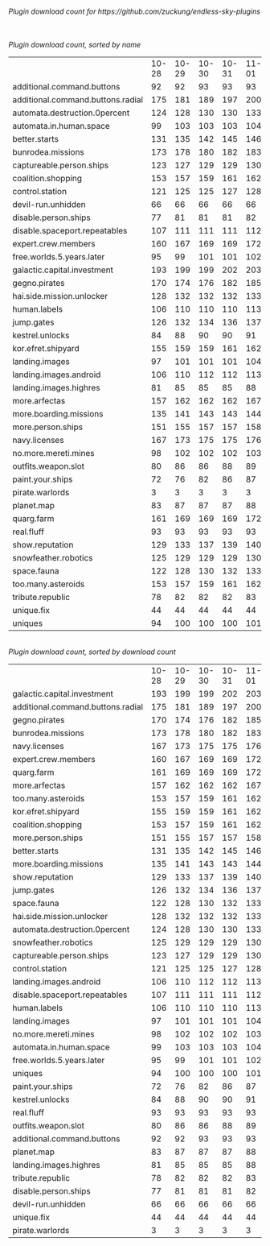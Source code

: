 <h6>Plugin download count for https://github.com/zuckung/endless-sky-plugins<br>
<br>
<h6>Plugin download count, sorted by name<br>
<table>
	<tr>
		<td></td>
		<td>10-28</td>
		<td>10-29</td>
		<td>10-30</td>
		<td>10-31</td>
		<td>11-01</td>
		<td>11-02</td>
		<td>11-03</td>
		<td>today +</td>
	</tr>
	<tr>
		<td>additional.command.buttons</td>
		<td>92</td>
		<td>92</td>
		<td>93</td>
		<td>93</td>
		<td>93</td>
		<td>93</td>
		<td>93</td>
		<td></td>
	</tr>
	<tr>
		<td>additional.command.buttons.radial</td>
		<td>175</td>
		<td>181</td>
		<td>189</td>
		<td>197</td>
		<td>200</td>
		<td>204</td>
		<td>205</td>
		<td>+ 1</td>
	</tr>
	<tr>
		<td>automata.destruction.0percent</td>
		<td>124</td>
		<td>128</td>
		<td>130</td>
		<td>130</td>
		<td>133</td>
		<td>137</td>
		<td>137</td>
		<td></td>
	</tr>
	<tr>
		<td>automata.in.human.space</td>
		<td>99</td>
		<td>103</td>
		<td>103</td>
		<td>103</td>
		<td>104</td>
		<td>108</td>
		<td>108</td>
		<td></td>
	</tr>
	<tr>
		<td>better.starts</td>
		<td>131</td>
		<td>135</td>
		<td>142</td>
		<td>145</td>
		<td>146</td>
		<td>150</td>
		<td>151</td>
		<td>+ 1</td>
	</tr>
	<tr>
		<td>bunrodea.missions</td>
		<td>173</td>
		<td>178</td>
		<td>180</td>
		<td>182</td>
		<td>183</td>
		<td>187</td>
		<td>187</td>
		<td></td>
	</tr>
	<tr>
		<td>captureable.person.ships</td>
		<td>123</td>
		<td>127</td>
		<td>129</td>
		<td>129</td>
		<td>130</td>
		<td>134</td>
		<td>134</td>
		<td></td>
	</tr>
	<tr>
		<td>coalition.shopping</td>
		<td>153</td>
		<td>157</td>
		<td>159</td>
		<td>161</td>
		<td>162</td>
		<td>166</td>
		<td>166</td>
		<td></td>
	</tr>
	<tr>
		<td>control.station</td>
		<td>121</td>
		<td>125</td>
		<td>125</td>
		<td>127</td>
		<td>128</td>
		<td>132</td>
		<td>133</td>
		<td>+ 1</td>
	</tr>
	<tr>
		<td>devil-run.unhidden</td>
		<td>66</td>
		<td>66</td>
		<td>66</td>
		<td>66</td>
		<td>66</td>
		<td>66</td>
		<td>66</td>
		<td></td>
	</tr>
	<tr>
		<td>disable.person.ships</td>
		<td>77</td>
		<td>81</td>
		<td>81</td>
		<td>81</td>
		<td>82</td>
		<td>88</td>
		<td>88</td>
		<td></td>
	</tr>
	<tr>
		<td>disable.spaceport.repeatables</td>
		<td>107</td>
		<td>111</td>
		<td>111</td>
		<td>111</td>
		<td>112</td>
		<td>118</td>
		<td>118</td>
		<td></td>
	</tr>
	<tr>
		<td>expert.crew.members</td>
		<td>160</td>
		<td>167</td>
		<td>169</td>
		<td>169</td>
		<td>172</td>
		<td>176</td>
		<td>179</td>
		<td>+ 3</td>
	</tr>
	<tr>
		<td>free.worlds.5.years.later</td>
		<td>95</td>
		<td>99</td>
		<td>101</td>
		<td>101</td>
		<td>102</td>
		<td>106</td>
		<td>107</td>
		<td>+ 1</td>
	</tr>
	<tr>
		<td>galactic.capital.investment</td>
		<td>193</td>
		<td>199</td>
		<td>199</td>
		<td>202</td>
		<td>203</td>
		<td>207</td>
		<td>207</td>
		<td></td>
	</tr>
	<tr>
		<td>gegno.pirates</td>
		<td>170</td>
		<td>174</td>
		<td>176</td>
		<td>182</td>
		<td>185</td>
		<td>189</td>
		<td>189</td>
		<td></td>
	</tr>
	<tr>
		<td>hai.side.mission.unlocker</td>
		<td>128</td>
		<td>132</td>
		<td>132</td>
		<td>132</td>
		<td>133</td>
		<td>137</td>
		<td>137</td>
		<td></td>
	</tr>
	<tr>
		<td>human.labels</td>
		<td>106</td>
		<td>110</td>
		<td>110</td>
		<td>110</td>
		<td>113</td>
		<td>117</td>
		<td>117</td>
		<td></td>
	</tr>
	<tr>
		<td>jump.gates</td>
		<td>126</td>
		<td>132</td>
		<td>134</td>
		<td>136</td>
		<td>137</td>
		<td>141</td>
		<td>142</td>
		<td>+ 1</td>
	</tr>
	<tr>
		<td>kestrel.unlocks</td>
		<td>84</td>
		<td>88</td>
		<td>90</td>
		<td>90</td>
		<td>91</td>
		<td>95</td>
		<td>95</td>
		<td></td>
	</tr>
	<tr>
		<td>kor.efret.shipyard</td>
		<td>155</td>
		<td>159</td>
		<td>159</td>
		<td>161</td>
		<td>162</td>
		<td>166</td>
		<td>166</td>
		<td></td>
	</tr>
	<tr>
		<td>landing.images</td>
		<td>97</td>
		<td>101</td>
		<td>101</td>
		<td>101</td>
		<td>104</td>
		<td>108</td>
		<td>109</td>
		<td>+ 1</td>
	</tr>
	<tr>
		<td>landing.images.android</td>
		<td>106</td>
		<td>110</td>
		<td>112</td>
		<td>112</td>
		<td>113</td>
		<td>117</td>
		<td>118</td>
		<td>+ 1</td>
	</tr>
	<tr>
		<td>landing.images.highres</td>
		<td>81</td>
		<td>85</td>
		<td>85</td>
		<td>85</td>
		<td>88</td>
		<td>92</td>
		<td>92</td>
		<td></td>
	</tr>
	<tr>
		<td>more.arfectas</td>
		<td>157</td>
		<td>162</td>
		<td>162</td>
		<td>162</td>
		<td>167</td>
		<td>171</td>
		<td>171</td>
		<td></td>
	</tr>
	<tr>
		<td>more.boarding.missions</td>
		<td>135</td>
		<td>141</td>
		<td>143</td>
		<td>143</td>
		<td>144</td>
		<td>148</td>
		<td>148</td>
		<td></td>
	</tr>
	<tr>
		<td>more.person.ships</td>
		<td>151</td>
		<td>155</td>
		<td>157</td>
		<td>157</td>
		<td>158</td>
		<td>162</td>
		<td>162</td>
		<td></td>
	</tr>
	<tr>
		<td>navy.licenses</td>
		<td>167</td>
		<td>173</td>
		<td>175</td>
		<td>175</td>
		<td>176</td>
		<td>180</td>
		<td>180</td>
		<td></td>
	</tr>
	<tr>
		<td>no.more.mereti.mines</td>
		<td>98</td>
		<td>102</td>
		<td>102</td>
		<td>102</td>
		<td>103</td>
		<td>107</td>
		<td>108</td>
		<td>+ 1</td>
	</tr>
	<tr>
		<td>outfits.weapon.slot</td>
		<td>80</td>
		<td>86</td>
		<td>86</td>
		<td>88</td>
		<td>89</td>
		<td>93</td>
		<td>93</td>
		<td></td>
	</tr>
	<tr>
		<td>paint.your.ships</td>
		<td>72</td>
		<td>76</td>
		<td>82</td>
		<td>86</td>
		<td>87</td>
		<td>95</td>
		<td>95</td>
		<td></td>
	</tr>
	<tr>
		<td>pirate.warlords</td>
		<td>3</td>
		<td>3</td>
		<td>3</td>
		<td>3</td>
		<td>3</td>
		<td>3</td>
		<td>3</td>
		<td></td>
	</tr>
	<tr>
		<td>planet.map</td>
		<td>83</td>
		<td>87</td>
		<td>87</td>
		<td>87</td>
		<td>88</td>
		<td>92</td>
		<td>92</td>
		<td></td>
	</tr>
	<tr>
		<td>quarg.farm</td>
		<td>161</td>
		<td>169</td>
		<td>169</td>
		<td>169</td>
		<td>172</td>
		<td>176</td>
		<td>176</td>
		<td></td>
	</tr>
	<tr>
		<td>real.fluff</td>
		<td>93</td>
		<td>93</td>
		<td>93</td>
		<td>93</td>
		<td>93</td>
		<td>93</td>
		<td>93</td>
		<td></td>
	</tr>
	<tr>
		<td>show.reputation</td>
		<td>129</td>
		<td>133</td>
		<td>137</td>
		<td>139</td>
		<td>140</td>
		<td>144</td>
		<td>145</td>
		<td>+ 1</td>
	</tr>
	<tr>
		<td>snowfeather.robotics</td>
		<td>125</td>
		<td>129</td>
		<td>129</td>
		<td>129</td>
		<td>130</td>
		<td>134</td>
		<td>134</td>
		<td></td>
	</tr>
	<tr>
		<td>space.fauna</td>
		<td>122</td>
		<td>128</td>
		<td>130</td>
		<td>132</td>
		<td>133</td>
		<td>137</td>
		<td>138</td>
		<td>+ 1</td>
	</tr>
	<tr>
		<td>too.many.asteroids</td>
		<td>153</td>
		<td>157</td>
		<td>159</td>
		<td>161</td>
		<td>162</td>
		<td>166</td>
		<td>167</td>
		<td>+ 1</td>
	</tr>
	<tr>
		<td>tribute.republic</td>
		<td>78</td>
		<td>82</td>
		<td>82</td>
		<td>82</td>
		<td>83</td>
		<td>87</td>
		<td>88</td>
		<td>+ 1</td>
	</tr>
	<tr>
		<td>unique.fix</td>
		<td>44</td>
		<td>44</td>
		<td>44</td>
		<td>44</td>
		<td>44</td>
		<td>44</td>
		<td>44</td>
		<td></td>
	</tr>
	<tr>
		<td>uniques</td>
		<td>94</td>
		<td>100</td>
		<td>100</td>
		<td>100</td>
		<td>101</td>
		<td>105</td>
		<td>106</td>
		<td>+ 1</td>
	</tr>
</table>
</h6>
<h6>Plugin download count, sorted by download count<br>
<table>
	<tr>
		<td></td>
		<td>10-28</td>
		<td>10-29</td>
		<td>10-30</td>
		<td>10-31</td>
		<td>11-01</td>
		<td>11-02</td>
		<td>11-03</td>
		<td>today +</td>
	</tr>
	<tr>
		<td>galactic.capital.investment</td>
		<td>193</td>
		<td>199</td>
		<td>199</td>
		<td>202</td>
		<td>203</td>
		<td>207</td>
		<td>207</td>
		<td></td>
	</tr>
	<tr>
		<td>additional.command.buttons.radial</td>
		<td>175</td>
		<td>181</td>
		<td>189</td>
		<td>197</td>
		<td>200</td>
		<td>204</td>
		<td>205</td>
		<td>+ 1</td>
	</tr>
	<tr>
		<td>gegno.pirates</td>
		<td>170</td>
		<td>174</td>
		<td>176</td>
		<td>182</td>
		<td>185</td>
		<td>189</td>
		<td>189</td>
		<td></td>
	</tr>
	<tr>
		<td>bunrodea.missions</td>
		<td>173</td>
		<td>178</td>
		<td>180</td>
		<td>182</td>
		<td>183</td>
		<td>187</td>
		<td>187</td>
		<td></td>
	</tr>
	<tr>
		<td>navy.licenses</td>
		<td>167</td>
		<td>173</td>
		<td>175</td>
		<td>175</td>
		<td>176</td>
		<td>180</td>
		<td>180</td>
		<td></td>
	</tr>
	<tr>
		<td>expert.crew.members</td>
		<td>160</td>
		<td>167</td>
		<td>169</td>
		<td>169</td>
		<td>172</td>
		<td>176</td>
		<td>179</td>
		<td>+ 3</td>
	</tr>
	<tr>
		<td>quarg.farm</td>
		<td>161</td>
		<td>169</td>
		<td>169</td>
		<td>169</td>
		<td>172</td>
		<td>176</td>
		<td>176</td>
		<td></td>
	</tr>
	<tr>
		<td>more.arfectas</td>
		<td>157</td>
		<td>162</td>
		<td>162</td>
		<td>162</td>
		<td>167</td>
		<td>171</td>
		<td>171</td>
		<td></td>
	</tr>
	<tr>
		<td>too.many.asteroids</td>
		<td>153</td>
		<td>157</td>
		<td>159</td>
		<td>161</td>
		<td>162</td>
		<td>166</td>
		<td>167</td>
		<td>+ 1</td>
	</tr>
	<tr>
		<td>kor.efret.shipyard</td>
		<td>155</td>
		<td>159</td>
		<td>159</td>
		<td>161</td>
		<td>162</td>
		<td>166</td>
		<td>166</td>
		<td></td>
	</tr>
	<tr>
		<td>coalition.shopping</td>
		<td>153</td>
		<td>157</td>
		<td>159</td>
		<td>161</td>
		<td>162</td>
		<td>166</td>
		<td>166</td>
		<td></td>
	</tr>
	<tr>
		<td>more.person.ships</td>
		<td>151</td>
		<td>155</td>
		<td>157</td>
		<td>157</td>
		<td>158</td>
		<td>162</td>
		<td>162</td>
		<td></td>
	</tr>
	<tr>
		<td>better.starts</td>
		<td>131</td>
		<td>135</td>
		<td>142</td>
		<td>145</td>
		<td>146</td>
		<td>150</td>
		<td>151</td>
		<td>+ 1</td>
	</tr>
	<tr>
		<td>more.boarding.missions</td>
		<td>135</td>
		<td>141</td>
		<td>143</td>
		<td>143</td>
		<td>144</td>
		<td>148</td>
		<td>148</td>
		<td></td>
	</tr>
	<tr>
		<td>show.reputation</td>
		<td>129</td>
		<td>133</td>
		<td>137</td>
		<td>139</td>
		<td>140</td>
		<td>144</td>
		<td>145</td>
		<td>+ 1</td>
	</tr>
	<tr>
		<td>jump.gates</td>
		<td>126</td>
		<td>132</td>
		<td>134</td>
		<td>136</td>
		<td>137</td>
		<td>141</td>
		<td>142</td>
		<td>+ 1</td>
	</tr>
	<tr>
		<td>space.fauna</td>
		<td>122</td>
		<td>128</td>
		<td>130</td>
		<td>132</td>
		<td>133</td>
		<td>137</td>
		<td>138</td>
		<td>+ 1</td>
	</tr>
	<tr>
		<td>hai.side.mission.unlocker</td>
		<td>128</td>
		<td>132</td>
		<td>132</td>
		<td>132</td>
		<td>133</td>
		<td>137</td>
		<td>137</td>
		<td></td>
	</tr>
	<tr>
		<td>automata.destruction.0percent</td>
		<td>124</td>
		<td>128</td>
		<td>130</td>
		<td>130</td>
		<td>133</td>
		<td>137</td>
		<td>137</td>
		<td></td>
	</tr>
	<tr>
		<td>snowfeather.robotics</td>
		<td>125</td>
		<td>129</td>
		<td>129</td>
		<td>129</td>
		<td>130</td>
		<td>134</td>
		<td>134</td>
		<td></td>
	</tr>
	<tr>
		<td>captureable.person.ships</td>
		<td>123</td>
		<td>127</td>
		<td>129</td>
		<td>129</td>
		<td>130</td>
		<td>134</td>
		<td>134</td>
		<td></td>
	</tr>
	<tr>
		<td>control.station</td>
		<td>121</td>
		<td>125</td>
		<td>125</td>
		<td>127</td>
		<td>128</td>
		<td>132</td>
		<td>133</td>
		<td>+ 1</td>
	</tr>
	<tr>
		<td>landing.images.android</td>
		<td>106</td>
		<td>110</td>
		<td>112</td>
		<td>112</td>
		<td>113</td>
		<td>117</td>
		<td>118</td>
		<td>+ 1</td>
	</tr>
	<tr>
		<td>disable.spaceport.repeatables</td>
		<td>107</td>
		<td>111</td>
		<td>111</td>
		<td>111</td>
		<td>112</td>
		<td>118</td>
		<td>118</td>
		<td></td>
	</tr>
	<tr>
		<td>human.labels</td>
		<td>106</td>
		<td>110</td>
		<td>110</td>
		<td>110</td>
		<td>113</td>
		<td>117</td>
		<td>117</td>
		<td></td>
	</tr>
	<tr>
		<td>landing.images</td>
		<td>97</td>
		<td>101</td>
		<td>101</td>
		<td>101</td>
		<td>104</td>
		<td>108</td>
		<td>109</td>
		<td>+ 1</td>
	</tr>
	<tr>
		<td>no.more.mereti.mines</td>
		<td>98</td>
		<td>102</td>
		<td>102</td>
		<td>102</td>
		<td>103</td>
		<td>107</td>
		<td>108</td>
		<td>+ 1</td>
	</tr>
	<tr>
		<td>automata.in.human.space</td>
		<td>99</td>
		<td>103</td>
		<td>103</td>
		<td>103</td>
		<td>104</td>
		<td>108</td>
		<td>108</td>
		<td></td>
	</tr>
	<tr>
		<td>free.worlds.5.years.later</td>
		<td>95</td>
		<td>99</td>
		<td>101</td>
		<td>101</td>
		<td>102</td>
		<td>106</td>
		<td>107</td>
		<td>+ 1</td>
	</tr>
	<tr>
		<td>uniques</td>
		<td>94</td>
		<td>100</td>
		<td>100</td>
		<td>100</td>
		<td>101</td>
		<td>105</td>
		<td>106</td>
		<td>+ 1</td>
	</tr>
	<tr>
		<td>paint.your.ships</td>
		<td>72</td>
		<td>76</td>
		<td>82</td>
		<td>86</td>
		<td>87</td>
		<td>95</td>
		<td>95</td>
		<td></td>
	</tr>
	<tr>
		<td>kestrel.unlocks</td>
		<td>84</td>
		<td>88</td>
		<td>90</td>
		<td>90</td>
		<td>91</td>
		<td>95</td>
		<td>95</td>
		<td></td>
	</tr>
	<tr>
		<td>real.fluff</td>
		<td>93</td>
		<td>93</td>
		<td>93</td>
		<td>93</td>
		<td>93</td>
		<td>93</td>
		<td>93</td>
		<td></td>
	</tr>
	<tr>
		<td>outfits.weapon.slot</td>
		<td>80</td>
		<td>86</td>
		<td>86</td>
		<td>88</td>
		<td>89</td>
		<td>93</td>
		<td>93</td>
		<td></td>
	</tr>
	<tr>
		<td>additional.command.buttons</td>
		<td>92</td>
		<td>92</td>
		<td>93</td>
		<td>93</td>
		<td>93</td>
		<td>93</td>
		<td>93</td>
		<td></td>
	</tr>
	<tr>
		<td>planet.map</td>
		<td>83</td>
		<td>87</td>
		<td>87</td>
		<td>87</td>
		<td>88</td>
		<td>92</td>
		<td>92</td>
		<td></td>
	</tr>
	<tr>
		<td>landing.images.highres</td>
		<td>81</td>
		<td>85</td>
		<td>85</td>
		<td>85</td>
		<td>88</td>
		<td>92</td>
		<td>92</td>
		<td></td>
	</tr>
	<tr>
		<td>tribute.republic</td>
		<td>78</td>
		<td>82</td>
		<td>82</td>
		<td>82</td>
		<td>83</td>
		<td>87</td>
		<td>88</td>
		<td>+ 1</td>
	</tr>
	<tr>
		<td>disable.person.ships</td>
		<td>77</td>
		<td>81</td>
		<td>81</td>
		<td>81</td>
		<td>82</td>
		<td>88</td>
		<td>88</td>
		<td></td>
	</tr>
	<tr>
		<td>devil-run.unhidden</td>
		<td>66</td>
		<td>66</td>
		<td>66</td>
		<td>66</td>
		<td>66</td>
		<td>66</td>
		<td>66</td>
		<td></td>
	</tr>
	<tr>
		<td>unique.fix</td>
		<td>44</td>
		<td>44</td>
		<td>44</td>
		<td>44</td>
		<td>44</td>
		<td>44</td>
		<td>44</td>
		<td></td>
	</tr>
	<tr>
		<td>pirate.warlords</td>
		<td>3</td>
		<td>3</td>
		<td>3</td>
		<td>3</td>
		<td>3</td>
		<td>3</td>
		<td>3</td>
		<td></td>
	</tr>
</table>
</h6>
